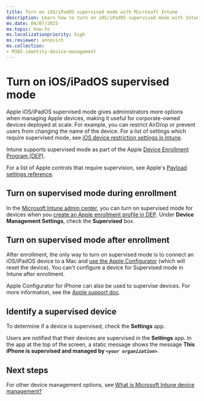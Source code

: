 ```yaml
---
title: Turn on iOS/iPadOS supervised mode with Microsoft Intune
description: Learn how to turn on iOS/iPadOS supervised mode with Intune.
ms.date: 04/07/2025
ms.topic: how-to
ms.localizationpriority: high
ms.reviewer: annovich
ms.collection:
- M365-identity-device-management
---
```


# Turn on iOS/iPadOS supervised mode

Apple iOS/iPadOS supervised mode gives administrators more options when managing Apple devices, making it useful for corporate-owned devices deployed at scale. For example, you can restrict AirDrop or prevent users from changing the name of the device. For a list of settings which require supervised mode, see [iOS device restriction settings in Intune](../configuration/device-restrictions-ios.md).

Intune supports supervised mode as part of the Apple [Device Enrollment Program (DEP)](../enrollment/device-enrollment-program-enroll-ios.md).

For a list of Apple controls that require supervision, see Apple's [Payload settings reference](https://support.apple.com/guide/deployment/dep2c1b2a43a/web).

## Turn on supervised mode during enrollment

In the [Microsoft Intune admin center](https://go.microsoft.com/fwlink/?linkid=2109431), you can turn on supervised mode for devices when you [create an Apple enrollment profile in DEP](../enrollment/device-enrollment-program-enroll-ios.md#create-an-apple-enrollment-profile). Under **Device Management Settings**, check the **Supervised** box.

## Turn on supervised mode after enrollment

After enrollment, the only way to turn on supervised mode is to connect an iOS/iPadOS device to a Mac and [use the Apple Configurator](../enrollment/apple-configurator-enroll-ios.md) (which will reset the device). You can't configure a device for Supervised mode in Intune after enrollment.

Apple Configurator for iPhone can also be used to supervise devices.
For more information, see the [Apple support doc](https://support.apple.com/guide/apple-configurator/intro-apd4015ec300/1.1/ios/17.0).

## Identify a supervised device

To determine if a device is supervised, check the **Settings** app.

Users are notified that their devices are supervised in the **Settings** app. In the app at the top of the screen, a static message shows the message **This iPhone is supervised and managed by *`<your organization>`***.

## Next steps

For other device management options, see [What is Microsoft Intune device management?](../fundamentals/what-is-device-management.md)
